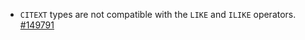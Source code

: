 - `CITEXT` types are not compatible with the `LIKE` and `ILIKE` operators. [#149791](https://github.com/cockroachdb/cockroach/issues/149791)